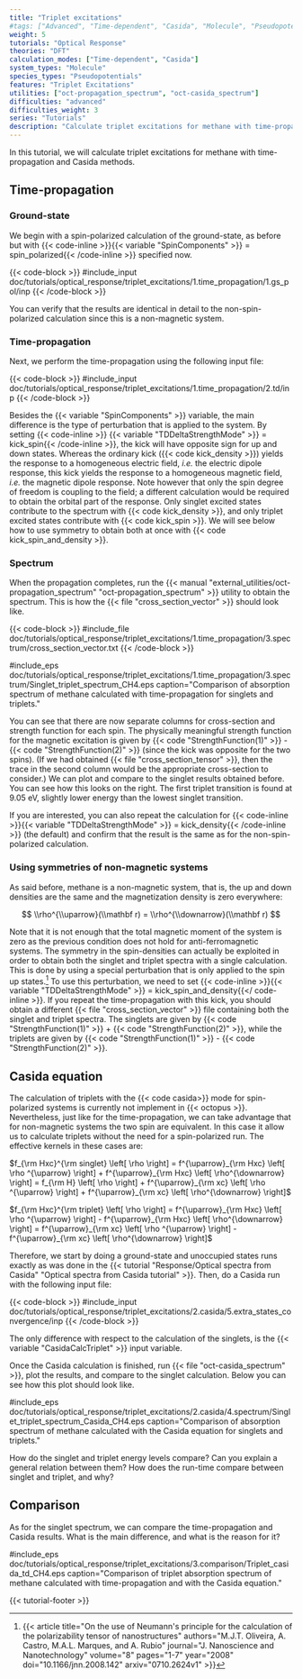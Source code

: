 ```yaml
---
title: "Triplet excitations"
#tags: ["Advanced", "Time-dependent", "Casida", "Molecule", "Pseudopotentials", "DFT", "Triplet Excitations", "oct-propagation_spectrum", "oct-casida_spectrum"]
weight: 5
tutorials: "Optical Response"
theories: "DFT"
calculation_modes: ["Time-dependent", "Casida"]
system_types: "Molecule"
species_types: "Pseudopotentials"
features: "Triplet Excitations"
utilities: ["oct-propagation_spectrum", "oct-casida_spectrum"]
difficulties: "advanced"
difficulties_weight: 3
series: "Tutorials"
description: "Calculate triplet excitations for methane with time-propagation and Casida methods."
---
```



In this tutorial, we will calculate triplet excitations for methane with time-propagation and Casida methods.

## Time-propagation

### Ground-state
We begin with a spin-polarized calculation of the ground-state, as before but with {{< code-inline >}}{{< variable "SpinComponents" >}} = spin_polarized{{< /code-inline >}} specified now.

{{< code-block >}}
#include_input doc/tutorials/optical_response/triplet_excitations/1.time_propagation/1.gs_pol/inp
{{< /code-block >}}

You can verify that the results are identical in detail to the non-spin-polarized calculation since this is a non-magnetic system.

### Time-propagation

Next, we perform the time-propagation using the following input file:

{{< code-block >}}
#include_input doc/tutorials/optical_response/triplet_excitations/1.time_propagation/2.td/inp
{{< /code-block >}}

Besides the {{< variable "SpinComponents" >}} variable, the main difference is the type of perturbation that is applied to the system. By setting {{< code-inline >}}
{{< variable "TDDeltaStrengthMode" >}} = kick_spin{{< /code-inline >}}, the kick will have opposite sign for up and down states. Whereas the ordinary kick ({{< code kick_density >}}) yields the response to a homogeneous electric field, *i.e.* the electric dipole response, this kick yields the response to a homogeneous magnetic field, *i.e.* the magnetic dipole response. Note however that only the spin degree of freedom is coupling to the field; a different calculation would be required to obtain the orbital part of the response. Only singlet excited states contribute to the spectrum with {{< code kick_density >}}, and only triplet excited states contribute with {{< code kick_spin >}}. We will see below how to use symmetry to obtain both at once with {{< code kick_spin_and_density >}}.

### Spectrum

When the propagation completes, run the {{< manual "external_utilities/oct-propagation_spectrum" "oct-propagation_spectrum" >}} utility to obtain the spectrum. This is how the {{< file "cross_section_vector" >}} should look like.

{{< code-block >}}
#include_file doc/tutorials/optical_response/triplet_excitations/1.time_propagation/3.spectrum/cross_section_vector.txt
{{< /code-block >}}

#include_eps doc/tutorials/optical_response/triplet_excitations/1.time_propagation/3.spectrum/Singlet_triplet_spectrum_CH4.eps caption="Comparison of absorption spectrum of methane calculated with time-propagation for singlets and triplets."

You can see that there are now separate columns for cross-section and strength function for each spin. The physically meaningful strength function for the magnetic excitation is given by {{< code "StrengthFunction(1)" >}} - {{< code "StrengthFunction(2)" >}} (since the kick was opposite for the two spins). (If we had obtained {{< file "cross_section_tensor" >}}, then the trace in the second column would be the appropriate cross-section to consider.) We can plot and compare to the singlet results obtained before. You can see how this looks on the right. The first triplet transition is found at 9.05 eV, slightly lower energy than the lowest singlet transition. 

If you are interested, you can also repeat the calculation for {{< code-inline >}}{{< variable "TDDeltaStrengthMode" >}} = kick_density{{< /code-inline >}} (the default) and confirm that the result is the same as for the non-spin-polarized calculation.

### Using symmetries of non-magnetic systems

As said before, methane is a non-magnetic system, that is, the up and down densities are the same and the magnetization density is zero everywhere:

$$
 \\rho^{\\uparrow}(\\mathbf r) = \\rho^{\\downarrow}(\\mathbf r)
$$

Note that it is not enough that the total magnetic moment of the system is zero as the previous condition does not hold for anti-ferromagnetic systems. The symmetry in the spin-densities can actually be exploited in order to obtain both the singlet and triplet spectra with a single calculation. This is done by using a special perturbation that is only applied to the spin up states.[^footnote-1] 
To use this perturbation, we need to set {{< code-inline >}}{{< variable "TDDeltaStrengthMode" >}} = kick_spin_and_density{{</ code-inline >}}. If you repeat the time-propagation with this kick, you should obtain a different {{< file "cross_section_vector" >}} file containing both the singlet and triplet spectra. The singlets are given by {{< code "StrengthFunction(1)" >}} + {{< code "StrengthFunction(2)" >}}, while the triplets are given by {{< code "StrengthFunction(1)" >}} - {{< code "StrengthFunction(2)" >}}.

## Casida equation

The calculation of triplets with the {{< code casida>}} mode for spin-polarized systems is currently not implement in {{< octopus >}}. Nevertheless, just like for the time-propagation, we can take advantage that for non-magnetic systems the two spin are equivalent. In this case it allow us to calculate triplets without the need for a spin-polarized run. The effective kernels in these cases are:

$f_{\rm Hxc}^{\rm singlet} \left[ \rho \right] = f^{\uparrow}_{\rm Hxc} \left[ \rho ^{\uparrow} \right] + f^{\uparrow}_{\rm Hxc} \left[ \rho^{\downarrow} \right] = f_{\rm H} \left[ \rho \right] + f^{\uparrow}_{\rm xc} \left[ \rho ^{\uparrow} \right] + f^{\uparrow}_{\rm xc} \left[ \rho^{\downarrow} \right]$

$f_{\rm Hxc}^{\rm triplet} \left[ \rho \right] = f^{\uparrow}_{\rm Hxc} \left[ \rho ^{\uparrow} \right] - f^{\uparrow}_{\rm Hxc} \left[ \rho^{\downarrow} \right] = f^{\uparrow}_{\rm xc} \left[ \rho ^{\uparrow} \right] - f^{\uparrow}_{\rm xc} \left[ \rho^{\downarrow} \right]$

Therefore, we start by doing a ground-state and unoccupied states runs exactly as was done in the {{< tutorial "Response/Optical spectra from Casida" "Optical spectra from Casida tutorial" >}}. Then, do a Casida run with the following input file:



{{< code-block >}}
#include_input doc/tutorials/optical_response/triplet_excitations/2.casida/5.extra_states_convergence/inp
{{< /code-block >}}

The only difference with respect to the calculation of the singlets, is the {{< variable "CasidaCalcTriplet" >}} input variable.

Once the Casida calculation is finished, run {{< file "oct-casida_spectrum" >}}, plot the results, and compare to the singlet calculation. Below you can see how this plot should look like. 

#include_eps doc/tutorials/optical_response/triplet_excitations/2.casida/4.spectrum/Singlet_triplet_spectrum_Casida_CH4.eps caption="Comparison of absorption spectrum of methane calculated with the Casida equation for singlets and triplets."

How do the singlet and triplet energy levels compare? Can you explain a general relation between them? How does the run-time compare between singlet and triplet, and why?

## Comparison

As for the singlet spectrum, we can compare the time-propagation and Casida results. What is the main difference, and what is the reason for it?

#include_eps doc/tutorials/optical_response/triplet_excitations/3.comparison/Triplet_casida_td_CH4.eps caption="Comparison of triplet absorption spectrum of methane calculated with time-propagation and with the Casida equation."


[^footnote-1]: {{< article title="On the use of Neumann's principle for the calculation of the polarizability tensor of nanostructures" authors="M.J.T. Oliveira, A. Castro, M.A.L. Marques, and A. Rubio" journal="J. Nanoscience and Nanotechnology" volume="8" pages="1-7" year="2008" doi="10.1166/jnn.2008.142" arxiv="0710.2624v1" >}}


{{< tutorial-footer >}}
